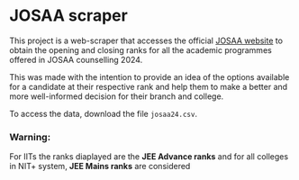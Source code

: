 # JOSAA scraper
This project is a web-scraper that accesses the official <a href="https://josaa.admissions.nic.in/applicant/seatmatrix/openingclosingrankarchieve.aspx">JOSAA website</a> to obtain the opening and closing ranks for all the academic programmes offered in JOSAA counselling 2024.

This was made with the intention to provide an idea of the options available for a candidate at their respective rank and help them to make a better and more well-informed decision for their branch and college.

To access the data, download the file `josaa24.csv`.

### Warning:
For IITs the ranks diaplayed are the <b>JEE Advance ranks</b> and for all colleges in NIT+ system, <b>JEE Mains ranks</b> are considered

